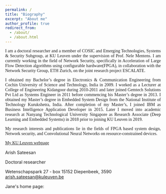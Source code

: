 ```yaml
---
permalink: /
title: "Biography"
excerpt: "About me"
author_profile: true
redirect_from: 
  - /about/
  - /about.html
---
```

<p style="font-size:100%;text-align:justify;font-family:Times New Roman;">
I am a doctoral researcher and a member of COSIC and Emerging Technologies, Systems & Security Subgroup, at KU Leuven under the supervision of Prof. Nele Mentens. I am currently working in the field of Network Security, specifically in Acceleration of Large Flow Detection algorithms using configurable hardware(FPGA), in collaboration with the Network Security Group, ETH Zurich, on the joint research project ESCALATE.
</p>
<p style="font-size:100%;text-align:justify;font-family:Times New Roman;">
I obtained my Bachelor’s degree in Electronics & Communication Engineering from Cochin University of Science and Technology, India in 2009. I worked as a Lecturer at College of Engineering Kidangoor during 2010-2011 and later joined Gemtech Solutions Pvt Ltd as Systems Engineer in 2011 before commencing his Master’s degree in 2013. I obtained my Master’s degree in Embedded System Design from the National Institute of Technology Kurukshetra, India. After completion of my Master’s, I joined IBM as Business Intelligence Application Developer in 2015. Later I moved into academic research at Nanyang Technological University Singapore as Research Associate (Deep Learning and Embedded Systems) in 2018 prior to joining KU Leuven in 2019.
</p>
<p style="font-size:100%;text-align:justify;font-family:Times New Roman;">
My research interests and publications lie in the fields of FPGA based system design, Network security, and Convolutional Neural Networks on resource-constrained devices.
</p>
<!-- [My KU Leuven webpage](https://www.esat.kuleuven.be/cosic/people/arish-sateesan/) -->
<p style="font-size:100%;text-align:justify;font-family:Times New Roman;">
<a href="https://www.esat.kuleuven.be/cosic/people/arish-sateesan/" target="_blank">My KU Leuven webpage</a>
</p>


<div itemscope itemtype="https://schema.org/Person">
  <span itemprop="name">Arish Sateesan</span>

  <span itemprop="jobTitle">Doctoral researcher</span>
  <div itemprop="address" itemscope itemtype="https://schema.org/PostalAddress">
    <span itemprop="streetAddress">
      Wetenschapspark 27 - box 15152
    </span>
    <span itemprop="addressLocality">Diepenbeek</span>,
    <span itemprop="addressRegion"></span>
    <span itemprop="postalCode">3590</span>
  </div>
  <span itemprop="telephone"></span>
  <a href="mailto:arish.sateesan@kuleuven.be" itemprop="email">
    arish.sateesan@kuleuven.be</a>

  Jane's home page:
  <a href="" itemprop="url"></a>

<!--   Graduate students:
  <a href="http://www.xyz.edu/students/alicejones.html" itemprop="colleague">
    Alice Jones</a>
  <a href="http://www.xyz.edu/students/bobsmith.html" itemprop="colleague">
    Bob Smith</a> -->
</div>
